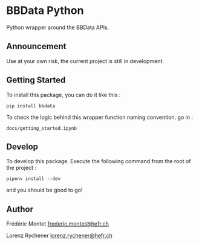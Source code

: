 BBData Python
==============

Python wrapper around the BBData APIs.


Announcement
------------

Use at your own risk, the current project is still in development.


Getting Started
----------------
   
To install this package, you can do it like this :
    
    pip install bbdata

To check the logic behind this wrapper function naming convention, go in :

    docs/getting_started.ipynb


Develop
-------

To develop this package. Execute the following command from the root of the project :

    pipenv install --dev
    
and you should be good to go!


Author
------

Frédéric Montet
frederic.montet@hefr.ch

Lorenz Rychener
lorenz.rychener@hefr.ch